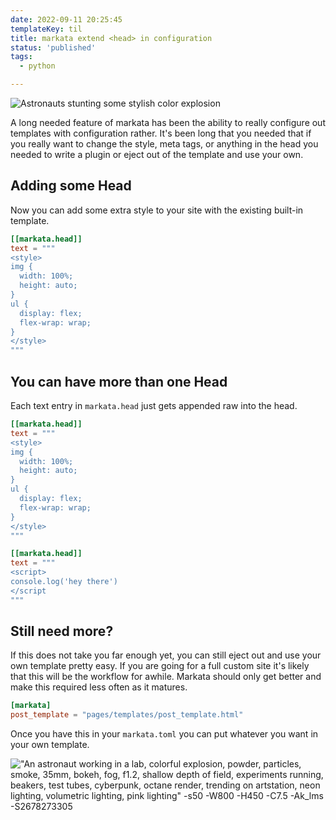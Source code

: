 ```yaml
---
date: 2022-09-11 20:25:45
templateKey: til
title: markata extend <head> in configuration
status: 'published'
tags:
  - python

---
```


![Astronauts stunting some stylish color explosion](https://stable-diffusion.waylonwalker.com/000172.2339173599.webp)

A long needed feature of markata has been the ability to really configure out
templates with configuration rather.  It's been long that you needed that if
you really want to change the style, meta tags, or anything in the head you
needed to write a plugin or eject out of the template and use your own.


## Adding some Head

Now you can add some extra style to your site with the existing built-in
template.

``` toml
[[markata.head]]
text = """
<style>
img {
  width: 100%;
  height: auto;
}
ul {
  display: flex;
  flex-wrap: wrap;
}
</style>
"""
```

## You can have more than one Head

Each text entry in `markata.head` just gets appended raw into the head.

``` toml
[[markata.head]]
text = """
<style>
img {
  width: 100%;
  height: auto;
}
ul {
  display: flex;
  flex-wrap: wrap;
}
</style>
"""

[[markata.head]]
text = """
<script>
console.log('hey there')
</script
"""
```

## Still need more?

If this does not take you far enough yet, you can still eject out and use your
own template pretty easy.  If you are going for a full custom site it's likely
that this will be the workflow for awhile.  Markata should only get better and
make this required less often as it matures.


``` toml
[markata]
post_template = "pages/templates/post_template.html"
```

Once you have this in your `markata.toml` you can put whatever you want in your
own template.
  
!["An astronaut working in a lab, colorful explosion, powder, particles, smoke, 35mm, bokeh, fog, f1.2, shallow depth of field, experiments running, beakers, test tubes, cyberpunk, octane render, trending on artstation, neon lighting, volumetric lighting, pink lighting" -s50 -W800 -H450 -C7.5 -Ak_lms -S2678273305](https://stable-diffusion.waylonwalker.com/000172.2678273305.webp)
